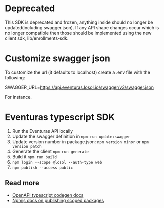 # Deprecated

This SDK is deprecated and frozen, anything inside should no longer be updated(including swagger.json). If any API shape changes occur which is no longer compatible then those should be implemented using the new client sdk, lib/enrollments-sdk.

# Customize swagger json
To customize the url (it defaults to localhost) create a .env file with the following:

SWAGGER_URL=https://api.eventuras.losol.io/swagger/v3/swagger.json

For instance.

# Eventuras typescript SDK

1. Run the Eventuras API locally
1. Update the swagger definition in `npm run update:swagger`
1. Update version number in package.json: `npm version minor` or `npm version patch`
1. Generate the client `npm run generate`
1. Build it `npm run build`
1. `npm login --scope @losol --auth-type web`
1. `npm publish --access public`

## Read more

- [OpenAPI typescript codegen docs](https://github.com/ferdikoomen/openapi-typescript-codegen/tree/master/docs)
- [Npmjs docs on publishing scoped packages](https://docs.npmjs.com/creating-and-publishing-scoped-public-packages)

